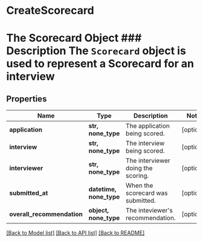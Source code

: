 # CreateScorecard

# The Scorecard Object ### Description The `Scorecard` object is used to represent a Scorecard for an interview
## Properties
Name | Type | Description | Notes
------------ | ------------- | ------------- | -------------
**application** | **str, none_type** | The application being scored. | [optional] 
**interview** | **str, none_type** | The interview being scored. | [optional] 
**interviewer** | **str, none_type** | The interviewer doing the scoring. | [optional] 
**submitted_at** | **datetime, none_type** | When the scorecard was submitted. | [optional] 
**overall_recommendation** | **object, none_type** | The inteviewer&#39;s recommendation. | [optional] 

[[Back to Model list]](../README.md#documentation-for-models) [[Back to API list]](../README.md#documentation-for-api-endpoints) [[Back to README]](../README.md)



